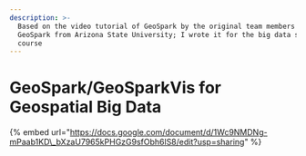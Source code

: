 ```yaml
---
description: >-
  Based on the video tutorial of GeoSpark by the original team members of
  GeoSpark from Arizona State University; I wrote it for the big data seminar
  course
---
```


# GeoSpark/GeoSparkVis for Geospatial Big Data

{% embed url="https://docs.google.com/document/d/1Wc9NMDNg-mPaab1KD\_bXzaU7965kPHGzG9sfObh6lS8/edit?usp=sharing" %}



